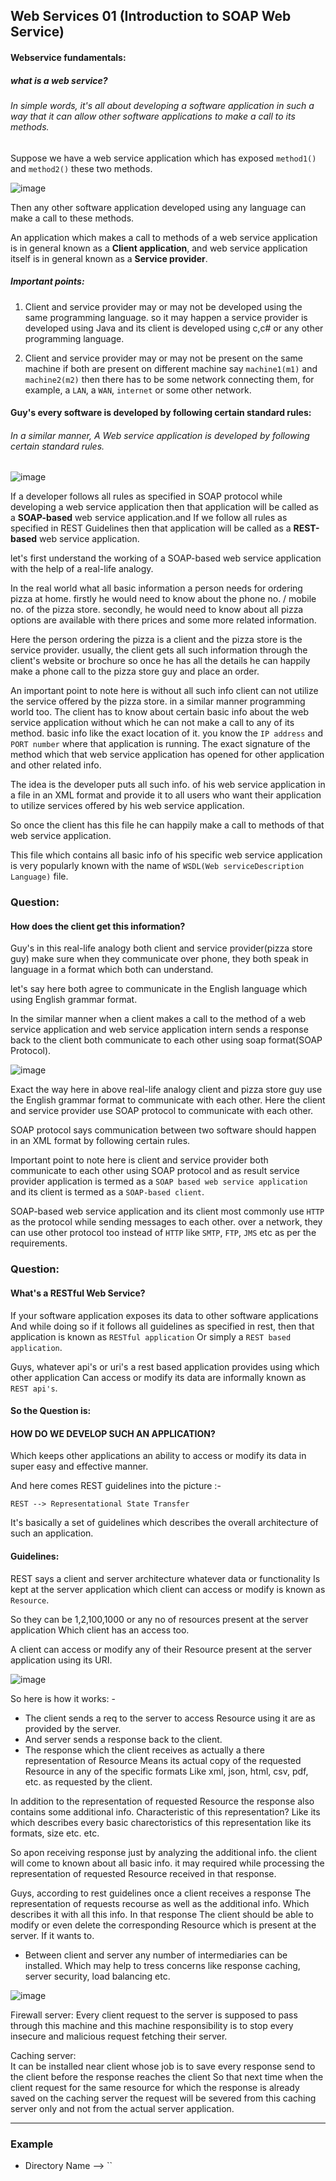 ## Web Services 01 (Introduction to SOAP Web Service)

#### Webservice fundamentals:

##### what is a web service?

###### In simple words, it's all about developing a software application in such a way that it can allow other software applications to make a call to its methods.

Suppose we have a web service application which has exposed `method1()` and `method2()` these two methods.

![image](https://user-images.githubusercontent.com/35020560/57579117-0a2af200-74b5-11e9-9300-15dc812ac9fa.png)


Then any other software application developed using any language can make a call to these methods. 

An application which makes a call to methods of a web service application is in general known as a **Client application**, and web service application itself is in general known as a **Service provider**.

##### Important points:

1. Client and service provider may or may not be developed using the same programming language. so it may happen a service provider is developed using Java and its client is developed using c,c# or any other programming language.

2. Client and service provider may or may not be present on the same machine 
if both are present on different machine say `machine1(m1)` and `machine2(m2)`
then there has to be some network connecting them, for example, a `LAN`, a `WAN`,  `internet` or some other network.

#### Guy's every software is developed by following certain standard rules:

###### In a similar manner, A Web service application is developed by following certain standard rules.

![image](https://user-images.githubusercontent.com/35020560/57578404-0db87c00-74a9-11e9-9b19-fcfa0bc30f21.png)


If a developer follows all rules as specified in SOAP protocol while developing a web service application then that application will be called as a **SOAP-based** web service application.and If we follow all rules as specified in REST Guidelines then that application will be called as a **REST-based** web service application.


let's first understand the working of a SOAP-based web service application with the help of a real-life analogy.

In the real world what all basic information a person needs for ordering pizza at home.
firstly he would need to know about the phone no. / mobile no. of the pizza store. 
secondly, he would need to know about all pizza options are available with there prices and some more related information.

Here the person ordering the pizza is a client and the pizza store is the service provider. usually, the client gets all such information through the client's website or brochure so once he has all the details he can happily make a phone call to the pizza store guy and place an order.

An important point to note here is without all such info client can not utilize the service offered by the pizza store. in a similar manner programming world too. The client has to know about certain basic info about the web service application without which he can not make a call to any of its method. basic info like the exact location of it. you know the `IP address` and `PORT number` where that application is running. The exact signature of the method which that web service application has opened for other application and other related info.

The idea is the developer puts all such info. of his web service application in a file in an XML format and provide it to all users who want their application to utilize services offered by his web service application.

So once the client has this file he can happily make a call to methods of that web service application.

This file which contains all basic info of his specific web service application is very popularly known with the name of  `WSDL(Web serviceDescription Language)` file.


### Question:
#### How does the client get this information?


Guy's in this real-life analogy both client and service provider(pizza store guy) make sure when they communicate over phone, they both speak in language in a format which both can understand.

let's say here both agree to communicate in the English language which using English grammar format.

In the similar manner when a client makes a call to the method of a web service application and web service application intern sends a response back to the client both communicate to each other using soap format(SOAP Protocol).

![image](https://user-images.githubusercontent.com/35020560/57579188-385d0180-74b6-11e9-8b95-6abd9d82683c.png)


Exact the way here in above real-life analogy client and pizza store guy use the English grammar format to communicate with each other. Here the client and service provider use SOAP protocol to communicate with each other.

SOAP protocol says communication between two software should happen in an XML format by following certain rules.

Important  point to note here is client and service provider both communicate to each other  using SOAP protocol and as result service provider application is termed as a `SOAP based web service application` and its client is termed as a `SOAP-based client`.
  
SOAP-based web service application and its client most commonly use `HTTP` as the protocol while sending messages to each other. over a network, they can use other protocol too instead of `HTTP` like `SMTP`, `FTP`, `JMS` etc as per the requirements.

### Question:
#### What's a RESTful Web Service?


If your software application exposes its data to other software applications And while doing so if it follows all guidelines as specified in rest, then that application is known as `RESTful application` Or simply a `REST based application`.

Guys, whatever api's or uri's a rest based application provides using which other application Can access or modify its data are informally known as `REST api's`.

#### So the Question is: 

#### HOW DO WE DEVELOP SUCH AN APPLICATION? 
Which keeps other applications an ability to access or modify its data in super easy and effective manner.

And here comes REST guidelines into the picture :- 

`REST --> Representational State Transfer`

It's basically a set of guidelines which describes the overall architecture of such an application. 

#### Guidelines:

REST says a client and server architecture whatever data or functionality Is kept at the server application which client can access or modify is known as `Resource`.

So they can be 1,2,100,1000 or any no of resources present at the server application Which client has an access too.

A client can access or modify any of their Resource present at the server application using its URI.

![image](https://user-images.githubusercontent.com/35020560/58941579-b650b780-8799-11e9-9be9-bcc86e5472b4.png)

So here is how it works: -

- The client sends a req to the server to access Resource using it are as provided by the server. 
- And server sends a response back to the client. 
- The response which the client receives as actually a there representation of Resource Means its actual copy of the requested            Resource in any of the specific formats Like xml, json, html, csv, pdf, etc. as requested by the client.

In addition to the representation of requested Resource the response also contains some additional info.
Characteristic of this representation? Like its which describes every basic charectoristics of this representation
like its formats, size etc. etc. 

So apon receiving response just by analyzing the additional info. the client will come to known 
about all basic info. it may required while processing the representation of requested Resource received in that response.

Guys, according to rest guidelines once a client receives a response The representation of requests recourse as well as the additional info. Which describes it with all this info. In that response The client should be able to modify or even delete the corresponding Resource which is present at the server. If it wants to.

- Between client and server any number of intermediaries can be installed. Which may help to tress concerns like response caching, server security, load balancing etc.

![image](https://user-images.githubusercontent.com/35020560/58941840-3545f000-879a-11e9-9fbe-75f38e774dae.png)


Firewall server: 
Every client request to the server is supposed to pass through this machine and this machine responsibility is to stop every insecure and malicious request fetching their server.

Caching server:  
It can be installed near client whose job is to save every response send to the client before the response reaches the client So that next time when the client request for the same resource for which the response is already saved on the caching server the request will be severed from this caching server only and not from the actual server application.

----------------------------


### Example
* Directory Name --> ``


